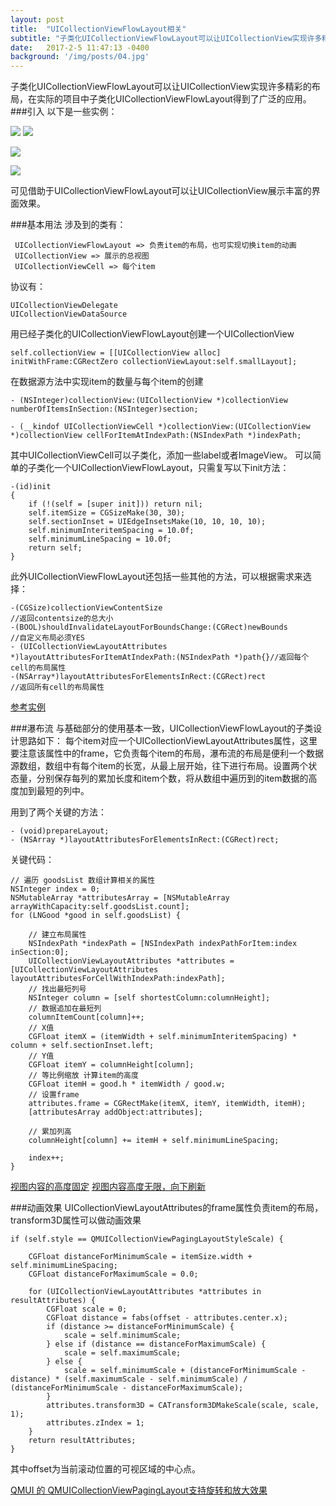 ```yaml
---
layout: post
title:  "UICollectionViewFlowLayout相关"
subtitle: "子类化UICollectionViewFlowLayout可以让UICollectionView实现许多精彩的布局，在实际的项目中子类化UICollectionViewFlowLayout得到了广泛的应用。"
date:   2017-2-5 11:47:13 -0400
background: '/img/posts/04.jpg'
---
```


子类化UICollectionViewFlowLayout可以让UICollectionView实现许多精彩的布局，在实际的项目中子类化UICollectionViewFlowLayout得到了广泛的应用。
###引入
以下是一些实例：

![](/img1/1.png)
![](/img1/2.png)

![](/img1/demo.gif)

![](/img1/demo1.gif)

可见借助于UICollectionViewFlowLayout可以让UICollectionView展示丰富的界面效果。

###基本用法
涉及到的类有：

     UICollectionViewFlowLayout => 负责item的布局，也可实现切换item的动画
     UICollectionView => 展示的总视图
     UICollectionViewCell => 每个item
协议有：

    UICollectionViewDelegate
    UICollectionViewDataSource
用已经子类化的UICollectionViewFlowLayout创建一个UICollectionView

    self.collectionView = [[UICollectionView alloc] initWithFrame:CGRectZero collectionViewLayout:self.smallLayout];
在数据源方法中实现item的数量与每个item的创建

    - (NSInteger)collectionView:(UICollectionView *)collectionView numberOfItemsInSection:(NSInteger)section;

    - (__kindof UICollectionViewCell *)collectionView:(UICollectionView *)collectionView cellForItemAtIndexPath:(NSIndexPath *)indexPath;
其中UICollectionViewCell可以子类化，添加一些label或者ImageView。
可以简单的子类化一个UICollectionViewFlowLayout，只需复写以下init方法：

    -(id)init
    {
        if (!(self = [super init])) return nil;
        self.itemSize = CGSizeMake(30, 30);
        self.sectionInset = UIEdgeInsetsMake(10, 10, 10, 10);
        self.minimumInteritemSpacing = 10.0f;
        self.minimumLineSpacing = 10.0f;
        return self;
    }
此外UICollectionViewFlowLayout还包括一些其他的方法，可以根据需求来选择：

    -(CGSize)collectionViewContentSize
    //返回contentsize的总大小
    -(BOOL)shouldInvalidateLayoutForBoundsChange:(CGRect)newBounds
    //自定义布局必须YES
    - (UICollectionViewLayoutAttributes *)layoutAttributesForItemAtIndexPath:(NSIndexPath *)path{}//返回每个cell的布局属性
    -(NSArray*)layoutAttributesForElementsInRect:(CGRect)rect
    //返回所有cell的布局属性
[参考实例](https://github.com/ashfurrow/UICollectionViewFlowLayoutExample)

###瀑布流
与基础部分的使用基本一致，UICollectionViewFlowLayout的子类设计思路如下：
每个item对应一个UICollectionViewLayoutAttributes属性，这里要注意该属性中的frame，它负责每个item的布局，瀑布流的布局是便利一个数据源数组，数组中有每个item的长宽，从最上层开始，往下进行布局。设置两个状态量，分别保存每列的累加长度和item个数，将从数组中遍历到的item数据的高度加到最短的列中。

用到了两个关键的方法：

    - (void)prepareLayout;
    - (NSArray *)layoutAttributesForElementsInRect:(CGRect)rect;
关键代码：

    // 遍历 goodsList 数组计算相关的属性
    NSInteger index = 0;
    NSMutableArray *attributesArray = [NSMutableArray arrayWithCapacity:self.goodsList.count];
    for (LNGood *good in self.goodsList) {

        // 建立布局属性
        NSIndexPath *indexPath = [NSIndexPath indexPathForItem:index inSection:0];
        UICollectionViewLayoutAttributes *attributes = [UICollectionViewLayoutAttributes layoutAttributesForCellWithIndexPath:indexPath];
        // 找出最短列号
        NSInteger column = [self shortestColumn:columnHeight];
        // 数据追加在最短列
        columnItemCount[column]++;
        // X值
        CGFloat itemX = (itemWidth + self.minimumInteritemSpacing) * column + self.sectionInset.left;
        // Y值
        CGFloat itemY = columnHeight[column];
        // 等比例缩放 计算item的高度
        CGFloat itemH = good.h * itemWidth / good.w;
        // 设置frame
        attributes.frame = CGRectMake(itemX, itemY, itemWidth, itemH);
        [attributesArray addObject:attributes];

        // 累加列高
        columnHeight[column] += itemH + self.minimumLineSpacing;

        index++;
    }

[视图内容的高度固定](https://github.com/zhouande/TLCollectionWaterfallFlow)
[视图内容高度无限，向下刷新
](https://github.com/lengmolehongyan/WaterfallFlowDemo)

###动画效果
UICollectionViewLayoutAttributes的frame属性负责item的布局，transform3D属性可以做动画效果

    if (self.style == QMUICollectionViewPagingLayoutStyleScale) {

        CGFloat distanceForMinimumScale = itemSize.width + self.minimumLineSpacing;
        CGFloat distanceForMaximumScale = 0.0;

        for (UICollectionViewLayoutAttributes *attributes in resultAttributes) {
            CGFloat scale = 0;
            CGFloat distance = fabs(offset - attributes.center.x);
            if (distance >= distanceForMinimumScale) {
                scale = self.minimumScale;
            } else if (distance == distanceForMaximumScale) {
                scale = self.maximumScale;
            } else {
                scale = self.minimumScale + (distanceForMinimumScale - distance) * (self.maximumScale - self.minimumScale) / (distanceForMinimumScale - distanceForMaximumScale);
            }
            attributes.transform3D = CATransform3DMakeScale(scale, scale, 1);
            attributes.zIndex = 1;
        }
        return resultAttributes;
    }
其中offset为当前滚动位置的可视区域的中心点。

[QMUI 的 QMUICollectionViewPagingLayout支持旋转和放大效果](https://github.com/QMUI/QMUIDemo_iOS/blob/master/QMUI/QMUIKit/UIKitExtensions/QMUICollectionViewPagingLayout.m)
